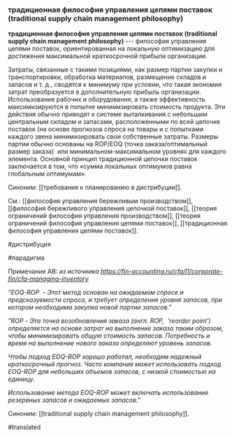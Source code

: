 ### традиционная философия управления цепями поставок (traditional supply chain management philosophy)

**традиционная философия управления цепями поставок (traditional supply chain management philosophy)** --- философия управления цепями поставок, ориентированная на локальную оптимизацию для достижения максимальной краткосрочной прибыли организации.

Затраты, связанные с такими позициями, как размер партии закупки и транспортировки, обработка материалов, размещение складов и запасов и т. д., сводятся к минимуму при условии, что такая экономия затрат преобразуется в дополнительную прибыль организации. Использование рабочих и оборудования, а также эффективность максимизируются в попытке минимизировать стоимость продукта. Эти действия обычно приводят к системе выталкивания с небольшим центральным складом и запасами, расположенными по всей цепочке поставок (на основе прогнозов спроса на товары и с попытками каждого звена минимизировать свои собственные затраты. Размеры партии обычно основаны на ROP/EOQ (точка заказа/оптимальный размер заказа)  или минимальном-максимальном уровнях для каждого элемента. Основной принцип традиционной цепочки поставок заключается в том, что «сумма локальных оптимумов равна глобальным оптимумам».

Синоним: [[требования к планированию в дистрибуции]].

См.: [[философия управления бережливым производством]], [[философия бережливого управления цепочкой поставок]], [[теория ограничений философия управления производством]], [[теория ограничений философия управления цепями поставок]], [[традиционная философия управления цепями поставок]].

#дистрибуция

#парадигма

Примечание АВ: *из источника* *https://fin-accounting.ru/cfa/l1/corporate-fin/cfa-managing-inventory*

*"EOQ-ROP  - Этот метод основан на ожидаемом спросе и предсказуемости спроса, и требует определения уровня запасов, при котором необходима закупка новой партии запасов."*

*"ROP - Эта точка возобновления заказа (англ. ROP,  \'reorder point\') определяется на основе затрат на выполнение заказа таким образом, чтобы минимизировать общую стоимость запасов. Потребность и время на выполнение нового заказа определяют уровень запасов.*

*Чтобы подход EOQ-ROP хорошо работал, необходим надежный краткосрочный прогноз. Часто компания может использовать подход EOQ-ROP для небольших объемов запасов, с низкой стоимостью на единицу.*

*Использование метода EOQ-ROP может включать использование резервных запасов и ожидаемых запасов."*

Синоним: [[traditional supply chain management philosophy]].

#translated
